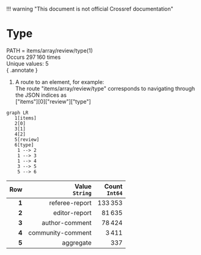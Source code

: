 !!! warning "This document is not official Crossref documentation"
# Type
PATH = items/array/review/type(1)  
Occurs 297 160 times  
Unique values: 5  
{ .annotate }

1. A route to an element, for example:  
   The route "items/array/review/type" corresponds to navigating through the JSON indices as  
   ["items"][0]["review"]["type"]  

```mermaid
graph LR
   1[items]
   2[0]
   3[1]
   4[2]
   5[review]
   6[type]
    1 --> 2
    1 --> 3
    1 --> 4
    3 --> 5
    5 --> 6
```

| **Row** | **Value**<br>`String` | **Count**<br>`Int64` |
|--------:|----------------------:|---------------------:|
| **1**   | referee-report        | 133 353              |
| **2**   | editor-report         | 81 635               |
| **3**   | author-comment        | 78 424               |
| **4**   | community-comment     | 3 411                |
| **5**   | aggregate             | 337                  |

